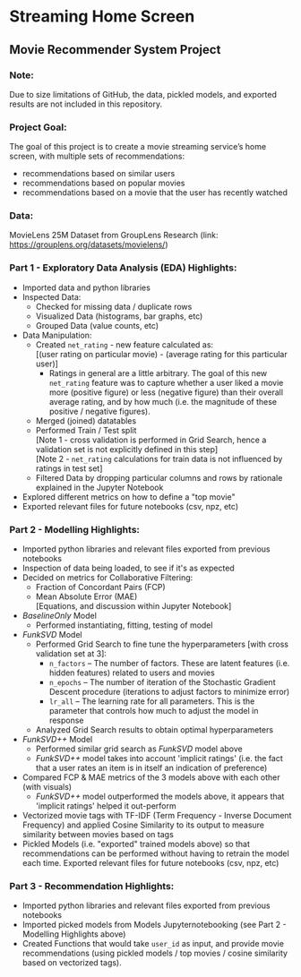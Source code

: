 # Streaming Home Screen
## Movie Recommender System Project

### Note:
Due to size limitations of GitHub, the data, pickled models, and exported results are not included in this repository. 

### Project Goal:

The goal of this project is to create a movie streaming service’s home screen, with multiple sets of recommendations: 
- recommendations based on similar users
- recommendations based on popular movies
- recommendations based on a movie that the user has recently watched

### Data:
MovieLens 25M Dataset from GroupLens Research (link: https://grouplens.org/datasets/movielens/)

### Part 1 - Exploratory Data Analysis (EDA) Highlights:
- Imported data and python libraries
- Inspected Data:
  - Checked for missing data / duplicate rows
  - Visualized Data (histograms, bar graphs, etc)
  - Grouped Data (value counts, etc)
- Data Manipulation:
  - Created `net_rating` - new feature calculated as: <br />
    [(user rating on particular movie) - (average rating for this particular user)]
      - Ratings in general are a little arbitrary. The goal of this new `net_rating` feature was to capture whether a user liked a movie more (positive figure) or less (negative figure) than their overall average rating, and by how much (i.e. the magnitude of these positive / negative figures).
  - Merged (joined) datatables
  - Performed Train / Test split <br />
    [Note 1 - cross validation is performed in Grid Search, hence a validation set is not explicitly defined in this step] <br />
    [Note 2 - `net_rating` calculations for train data is not influenced by ratings in test set]
  - Filtered Data by dropping particular columns and rows by rationale explained in the Jupyter Notebook
- Explored different metrics on how to define a "top movie"
- Exported relevant files for future notebooks (csv, npz, etc)

### Part 2 - Modelling Highlights:
- Imported python libraries and relevant files exported from previous notebooks
- Inspection of data being loaded, to see if it's as expected
- Decided on metrics for Collaborative Filtering:
  - Fraction of Concordant Pairs (FCP)
  - Mean Absolute Error (MAE)  <br />
    [Equations, and discussion within Jupyter Notebook]
- *BaselineOnly* Model
  - Performed instantiating, fitting, testing of model
- *FunkSVD* Model
  - Performed Grid Search to fine tune the hyperparameters [with cross validation set at 3]:
    - `n_factors` – The number of factors. These are latent features (i.e. hidden features) related to users and movies
    - `n_epochs` – The number of iteration of the Stochastic Gradient Descent procedure (iterations to adjust factors to minimize error)
    - `lr_all` – The learning rate for all parameters. This is the parameter that controls how much to adjust the model in response <br />
  - Analyzed Grid Search results to obtain optimal hyperparameters
- *FunkSVD++* Model
  - Performed similar grid search as *FunkSVD* model above
  - *FunkSVD++* model takes into account 'implicit ratings' (i.e. the fact that a user rates an item is in itself an indication of preference)
- Compared FCP & MAE metrics of the 3 models above with each other (with visuals)
  - *FunkSVD++* model outperformed the models above, it appears that 'implicit ratings' helped it out-perform
- Vectorized movie tags with TF-IDF (Term Frequency - Inverse Document Frequency) and applied Cosine Similarity to its output to measure similarity between movies based on tags
- Pickled Models (i.e. "exported" trained models above) so that recommendations can be performed without having to retrain the model each time. Exported relevant files for future notebooks (csv, npz, etc)

### Part 3 - Recommendation Highlights:
- Imported python libraries and relevant files exported from previous notebooks
- Imported picked models from Models Jupyternotebooking (see Part 2 - Modelling Highlights above)
- Created Functions that would take `user_id` as input, and provide movie recommendations (using pickled models / top movies / cosine similarity based on vectorized tags). 
